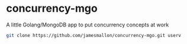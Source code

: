 # concurrency-mgo
A little Golang/MongoDB app to put concurrency concepts at work

```sh
git clone https://github.com/jamesmallon/concurrency-mgo.git userv
```
